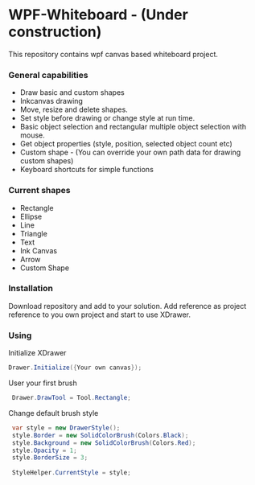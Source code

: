 # WPF-Whiteboard - (Under construction)

This repository contains wpf canvas based whiteboard project.

### General capabilities
- Draw basic and custom shapes
- Inkcanvas drawing
- Move, resize and delete shapes.
- Set style before drawing or change style at run time.
- Basic object selection and rectangular multiple object selection with mouse.
- Get object properties (style, position, selected object count etc)
- Custom shape - (You can override your own path data for drawing custom shapes)
- Keyboard shortcuts for simple functions

### Current shapes

- Rectangle
- Ellipse
- Line
- Triangle
- Text
- Ink Canvas
- Arrow
- Custom Shape
### Installation
Download repository and add to your solution. Add reference as project reference to you own project and start to use XDrawer.

### Using

Initialize XDrawer
```csharp
Drawer.Initialize({Your own canvas});
 ```
 
User your first brush
```csharp
 Drawer.DrawTool = Tool.Rectangle;
  ```
  
 Change default brush style
 ```csharp
  var style = new DrawerStyle();
  style.Border = new SolidColorBrush(Colors.Black);
  style.Background = new SolidColorBrush(Colors.Red);
  style.Opacity = 1;
  style.BorderSize = 3;
  
  StyleHelper.CurrentStyle = style;
  ```

